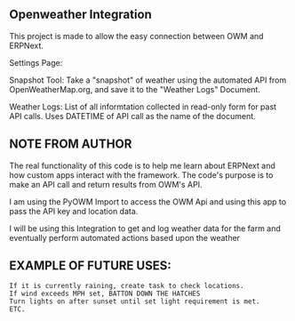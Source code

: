## Openweather Integration

This project is made to allow the easy connection between OWM and ERPNext. 

Settings Page:

Snapshot Tool:
Take a "snapshot" of weather using the automated API from OpenWeatherMap.org, and save it to the "Weather Logs" Document.

Weather Logs:
List of all informtation collected in read-only form for past API calls. Uses DATETIME of API call as the name of the document. 

## NOTE FROM AUTHOR

The real functionality of this code is to help me learn about ERPNext and how custom apps interact with the framework. 
The  code's purpose is to make an API call and return results from OWM's API. 

I am using the PyOWM Import to access the OWM Api and using this app to pass 
the API key and location data. 

I will be using this Integration to get and log weather data for the farm
and eventually perform automated actions based upon the weather

## EXAMPLE OF FUTURE USES:
    If it is currently raining, create task to check locations.
    If wind exceeds MPH set, BATTON DOWN THE HATCHES
    Turn lights on after sunset until set light requirement is met. 
    ETC.

